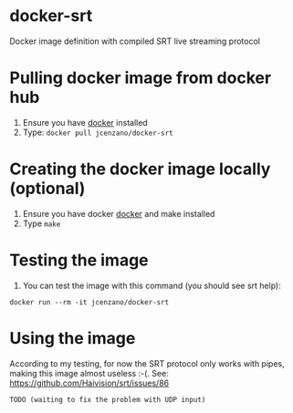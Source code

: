 # docker-srt
Docker image definition with compiled SRT live streaming protocol

# Pulling docker image from docker hub
1. Ensure you have [docker](https://www.docker.com) installed
2. Type: `docker pull jcenzano/docker-srt`

# Creating the docker image locally (optional)
1. Ensure you have docker [docker](https://www.docker.com) and make installed
2. Type `make`

# Testing the image
1. You can test the image with this command (you should see srt help):
```
docker run --rm -it jcenzano/docker-srt
```

# Using the image

According to my testing, for now the SRT protocol only works with pipes, making this image almost useless :-(.
See: https://github.com/Haivision/srt/issues/86

```
TODO (waiting to fix the problem with UDP input)
```
